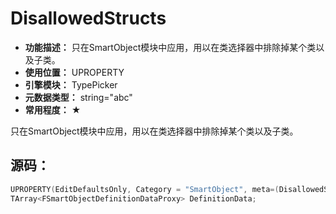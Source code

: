 ﻿# DisallowedStructs

- **功能描述：** 只在SmartObject模块中应用，用以在类选择器中排除掉某个类以及子类。
- **使用位置：** UPROPERTY
- **引擎模块：** TypePicker
- **元数据类型：** string="abc"
- **常用程度：** ★

只在SmartObject模块中应用，用以在类选择器中排除掉某个类以及子类。

## 源码：

```cpp
UPROPERTY(EditDefaultsOnly, Category = "SmartObject", meta=(DisallowedStructs="/Script/SmartObjectsModule.SmartObjectSlotAnnotation"))
TArray<FSmartObjectDefinitionDataProxy> DefinitionData;
```